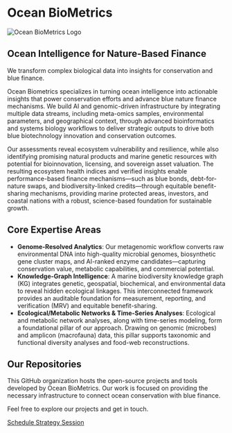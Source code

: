 # Ocean BioMetrics

![Ocean BioMetrics Logo](https://github.com/ocean-biometrics/profile/imgs/blob/main/OBM-logo.png)

## Ocean Intelligence for Nature-Based Finance

We transform complex biological data into insights for conservation and blue finance.

Ocean Biometrics specializes in turning ocean intelligence into actionable insights that power conservation efforts and advance blue nature finance mechanisms. We build AI and genomic-driven infrastructure by integrating multiple data streams, including meta-omics samples, environmental parameters, and geographical context, through advanced bioinformatics and systems biology workflows to deliver strategic outputs to drive both blue biotechnology innovation and conservation outcomes.

Our assessments reveal ecosystem vulnerability and resilience, while also identifying promising natural products and marine genetic resources with potential for bioinnovation, licensing, and sovereign asset valuation. The resulting ecosystem health indices and verified insights enable performance-based finance mechanisms—such as blue bonds, debt-for-nature swaps, and biodiversity-linked credits—through equitable benefit-sharing mechanisms, providing marine protected areas, investors, and coastal nations with a robust, science-based foundation for sustainable growth.

## Core Expertise Areas

-   **Genome-Resolved Analytics**: Our metagenomic workflow converts raw environmental DNA into high-quality microbial genomes, biosynthetic gene cluster maps, and AI-ranked enzyme candidates—capturing conservation value, metabolic capabilities, and commercial potential.
-   **Knowledge-Graph Intelligence**: A marine biodiversity knowledge graph (KG) integrates genetic, geospatial, biochemical, and environmental data to reveal hidden ecological linkages. This interconnected framework provides an auditable foundation for measurement, reporting, and verification (MRV) and equitable benefit-sharing.
-   **Ecological/Metabolic Networks & Time-Series Analyses**: Ecological and metabolic network analyses, along with time-series modeling, form a foundational pillar of our approach. Drawing on genomic (microbes) and amplicon (macrofauna) data, this pillar supports taxonomic and functional diversity analyses and food-web reconstructions.

## Our Repositories

This GitHub organization hosts the open-source projects and tools developed by Ocean BioMetrics. Our work is focused on providing the necessary infrastructure to connect ocean conservation with blue finance.

Feel free to explore our projects and get in touch.

[Schedule Strategy Session](https://oceanbiometrics.com/#contact)